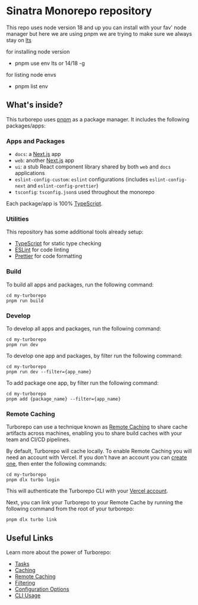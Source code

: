 # Sinatra Monorepo repository

This repo uses node version 18 and up you can install with your fav' node manager but here we are using pnpm 
we are trying to make sure we always stay on [lts](https://nodejs.org/en/)

for installing node version 
- pnpm use env lts or 14/18 -g

for listing node envs
- pnpm list env

## What's inside?

This turborepo uses [pnpm](https://pnpm.io) as a package manager. It includes the following packages/apps:

### Apps and Packages

-   `docs`: a [Next.js](https://nextjs.org/) app
-   `web`: another [Next.js](https://nextjs.org/) app
-   `ui`: a stub React component library shared by both `web` and `docs` applications
-   `eslint-config-custom`: `eslint` configurations (includes `eslint-config-next` and `eslint-config-prettier`)
-   `tsconfig`: `tsconfig.json`s used throughout the monorepo

Each package/app is 100% [TypeScript](https://www.typescriptlang.org/).

### Utilities

This repository has some additional tools already setup:

-   [TypeScript](https://www.typescriptlang.org/) for static type checking
-   [ESLint](https://eslint.org/) for code linting
-   [Prettier](https://prettier.io) for code formatting

### Build

To build all apps and packages, run the following command:

```
cd my-turborepo
pnpm run build
```

### Develop

To develop all apps and packages, run the following command:

```
cd my-turborepo
pnpm run dev
```

To develop one app and packages, by filter run the following command:
```
cd my-turborepo
pnpm run dev --filter={app_name}
```

To add package one app, by filter run the following command:
```
cd my-turborepo
pnpm add {package_name} --filter={app_name}
```

### Remote Caching

Turborepo can use a technique known as [Remote Caching](https://turbo.build/repo/docs/core-concepts/remote-caching) to share cache artifacts across machines, enabling you to share build caches with your team and CI/CD pipelines.

By default, Turborepo will cache locally. To enable Remote Caching you will need an account with Vercel. If you don't have an account you can [create one](https://vercel.com/signup), then enter the following commands:

```
cd my-turborepo
pnpm dlx turbo login
```

This will authenticate the Turborepo CLI with your [Vercel account](https://vercel.com/docs/concepts/personal-accounts/overview).

Next, you can link your Turborepo to your Remote Cache by running the following command from the root of your turborepo:

```
pnpm dlx turbo link
```

## Useful Links

Learn more about the power of Turborepo:

-   [Tasks](https://turbo.build/repo/docs/core-concepts/monorepos/running-tasks)
-   [Caching](https://turbo.build/repo/docs/core-concepts/caching)
-   [Remote Caching](https://turbo.build/repo/docs/core-concepts/remote-caching)
-   [Filtering](https://turbo.build/repo/docs/core-concepts/monorepos/filtering)
-   [Configuration Options](https://turbo.build/repo/docs/reference/configuration)
-   [CLI Usage](https://turbo.build/repo/docs/reference/command-line-reference)

[//]: # "https://youtu.be/URIpmYjKgMA"
